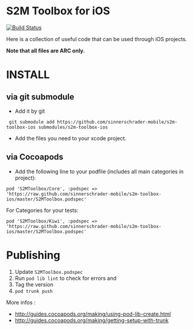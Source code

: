 S2M Toolbox for iOS
===================

[![Build Status](https://travis-ci.org/sinnerschrader-mobile/s2m-toolbox-ios.svg)](https://travis-ci.org/sinnerschrader-mobile/s2m-toolbox-ios)

Here is a collection of useful code that can be used through iOS projects.

**Note that all files are ARC only.**


# INSTALL

## via git submodule

* Add it by git

```
 git submodule add https://github.com/sinnerschrader-mobile/s2m-toolbox-ios submodules/s2m-toolbox-ios
```
* Add the files you need to your xcode project.

## via Cocoapods

* Add the following line to your podfile (includes all main categories in project):

```
pod 'S2MToolbox/Core', :podspec => 'https://raw.github.com/sinnerschrader-mobile/s2m-toolbox-ios/master/S2MToolbox.podspec'
```

For Categories for your tests:

```
pod 'S2MToolbox/Kiwi', :podspec => 'https://raw.github.com/sinnerschrader-mobile/s2m-toolbox-ios/master/S2MToolbox.podspec'
```

# Publishing

1. Update `S2MToolbox.podspec`
2. Run `pod lib lint` to check for errors and 
3. Tag the version
4. `pod trunk push`

More infos :
* http://guides.cocoapods.org/making/using-pod-lib-create.html
* http://guides.cocoapods.org/making/getting-setup-with-trunk